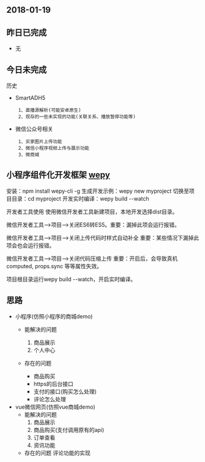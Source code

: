 ## 2018-01-19

## 昨日已完成
- 无


## 今日未完成

  历史
 - SmartADH5

        1、直播源解析(可能安卓原生)
        2、现存的一些未实现的功能(关联关系、播放暂停功能等)

 - 微信公众号相关

        1、买家图片上传功能
        2、微信小程序视频上传与展示功能
        3、微商城

## 小程序组件化开发框架 [wepy](https://github.com/Tencent/wepy)

安装：npm install wepy-cli -g
生成开发示例：wepy new myproject
切换至项目目录：cd myproject
开发实时编译：wepy build --watch

开发者工具使用
使用微信开发者工具新建项目，本地开发选择dist目录。

微信开发者工具-->项目-->关闭ES6转ES5。重要：漏掉此项会运行报错。

微信开发者工具-->项目-->关闭上传代码时样式自动补全 重要：某些情况下漏掉此项会也会运行报错。

微信开发者工具-->项目-->关闭代码压缩上传 重要：开启后，会导致真机computed, props.sync 等等属性失效。

项目根目录运行wepy build --watch，开启实时编译。


##  思路
- 小程序(仿照小程序的商城demo)
    - 能解决的问题
        1. 商品展示
        2. 个人中心

    - 存在的问题
        - 商品购买
        - https的后台接口
        - 支付的接口(购买怎么处理)
        - 评论怎么处理
- vue微信网页(仿照vue商城demo)
    - 能解决的问题
        1. 商品展示
        2. 商品购买(支付调用原有的api)
        3. 订单查看
        4. 资讯功能
    - 存在的问题
    评论功能的实现

